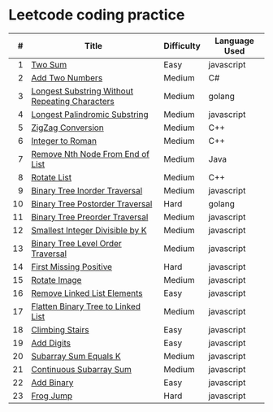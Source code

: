 # Leetcode coding practice

|   # | Title | Difficulty| Language Used |
| --: | ----- | --------- | ------------- |
|   1 | [Two Sum](https://github.com/tsunghuanghsieh/leetcode/tree/master/problems/two-sum)| Easy | javascript |
|   2 | [Add Two Numbers](https://github.com/tsunghuanghsieh/leetcode/tree/master/problems/add-two-numbers)| Medium | C# |
|   3 | [Longest Substring Without Repeating Characters](https://github.com/tsunghuanghsieh/leetcode/tree/master/problems/longest-substring-without-repeating-characters/)| Medium | golang |
|   4 | [Longest Palindromic Substring](https://github.com/tsunghuanghsieh/leetcode/tree/master/problems/longest-palindromic-substring/)| Medium | javascript |
|   5 | [ZigZag Conversion](https://github.com/tsunghuanghsieh/leetcode/tree/master/problems/zigzag-conversion/)| Medium | C++ |
|   6 | [Integer to Roman](https://github.com/tsunghuanghsieh/leetcode/tree/master/problems/integer-to-roman/)| Medium | C++ |
|   7 | [Remove Nth Node From End of List](https://github.com/tsunghuanghsieh/leetcode/tree/master/problems/remove-nth-node-from-end-of-list/)| Medium | Java |
|   8 | [Rotate List](https://github.com/tsunghuanghsieh/leetcode/tree/master/problems/rotate-list/)| Medium | C++ |
|   9 | [Binary Tree Inorder Traversal](https://github.com/tsunghuanghsieh/leetcode/tree/master/problems/binary-tree-inorder-traversal/)| Medium | javascript |
|  10 | [Binary Tree Postorder Traversal](https://github.com/tsunghuanghsieh/leetcode/tree/master/problems/binary-tree-postorder-traversal/)| Hard | golang |
|  11 | [Binary Tree Preorder Traversal](https://github.com/tsunghuanghsieh/leetcode/tree/master/problems/binary-tree-preorder-traversal/)| Medium | javascript |
|  12 | [Smallest Integer Divisible by K](https://github.com/tsunghuanghsieh/leetcode/tree/master/problems/smallest-integer-divisible-by-k/)| Medium | javascript |
|  13 | [Binary Tree Level Order Traversal](https://github.com/tsunghuanghsieh/leetcode/tree/master/problems/binary-tree-level-order-traversal/)| Medium | javascript |
|  14 | [First Missing Positive](https://github.com/tsunghuanghsieh/leetcode/tree/master/problems/first-missing-positive/)| Hard | javascript |
|  15 | [Rotate Image](https://github.com/tsunghuanghsieh/leetcode/tree/master/problems/rotate-image/)| Medium | javascript |
|  16 | [Remove Linked List Elements](https://github.com/tsunghuanghsieh/leetcode/tree/master/problems/remove-linked-list-elements/)| Easy | javascript |
|  17 | [Flatten Binary Tree to Linked List](https://github.com/tsunghuanghsieh/leetcode/tree/master/problems/flatten-binary-tree-to-linked-list/)| Medium | javascript |
|  18 | [Climbing Stairs](https://github.com/tsunghuanghsieh/leetcode/tree/master/problems/climbing-stairs/)| Easy | javascript |
|  19 | [Add Digits](https://github.com/tsunghuanghsieh/leetcode/tree/master/problems/add-digits/)| Easy | javascript |
|  20 | [Subarray Sum Equals K](https://github.com/tsunghuanghsieh/leetcode/tree/master/problems/subarray-sum-equals-k/)| Medium | javascript |
|  21 | [Continuous Subarray Sum](https://github.com/tsunghuanghsieh/leetcode/tree/master/problems/continuous-subarray-sum/)| Medium | javascript |
|  22 | [Add Binary](https://github.com/tsunghuanghsieh/leetcode/tree/master/problems/add-binary/)| Easy | javascript |
|  23 | [Frog Jump](https://github.com/tsunghuanghsieh/leetcode/tree/master/problems/frog-jump/)| Hard | javascript |
